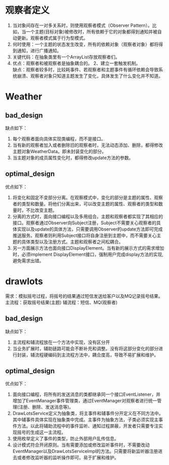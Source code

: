 # 观察者定义
 1. 当对象间存在一对多关系时，则使用观察者模式（Observer Pattern）。比如，当一个主题(目标对象)被修改时，所有依赖于它的对象都得到通知并被自动更新。观察者模式属于行为型模式。
 2. 何时使用：一个主题的状态发生改变，所有的依赖对象（观察者对象）都将得到通知，进行广播通知。
 3. 关键代码：在抽象类里有一个ArrayList存放观察者们。
 4. 优点：观察者和被观察者是抽象耦合的。 2、建立一套触发机制。  
    缺点：观察者较多时，比较耗事件、若观察者和主题事件有循环依赖会导致系统崩溃、观察者对象只知道主题发生了变化，具体发生了什么变化并不知道。
 
# Weather
 ## bad_design
   缺点如下：  
   1. 每个观察者面向具体实现类编程，而不是接口。
   2. 当有新的观察者加入或者删除旧的观察者时，无法动态添加、删除，都得修改主题对象WeatherData。即未封装变化的部分。
   3. 当主题对象的成员属性变化时，都得修改update方法的参数。
 ## optimal_design
   优点如下：   
   1. 将变化和固定不变部分分离。在观察模式中，变化的部分是主题的属性、观察者的类型和数量。将他们分离出来，可以改变主题的属性、观察者的类型和数量时，不比改变主题。
   2. 分离的方式时，面向接口编程以及多用组合。主题和观察者都实现了其相应的接口。观察者通过Observer向Subject注册，Subject不需要关心观察者的具体实现以及update的具体方法，只需要调用Observer的update方法即可完成推送服务。观察者则利用Subject接口将自身注册到主题中，而不需要关心主题的具体类型以及注册方式。主题和观察者之间松耦合。  
   3. 另一方面展示方法也面向接口DisplayElement。当有新的展示方式的需求增加时，必须implement DisplayElement接口，强制用户完成display方法的实现,避免需求出错。
# drawlots
 需求：模拟摇号过程，将摇号的结果通过短信发送给客户以及MQ记录摇号结果。  
 主流程：获取摇号结果(主题)  辅流程：短信、MQ(观察者)
 ## bad_design 
   缺点如下：
   1. 主流程和辅流程放在一个方法中实现，没有区分开
   2. 当业务扩展时，辅助链路可能会不断补充和调整。没有将这部分变化的部分进行封装，辅流程硬编码到主流程方法中，耦合度高，导致不易扩展和维护。
 ## optimal_design
   优点如下：
   1. 面向接口编程，将所有的发送消息的类都继承同一个接口EventListener，并增加了EventManager事件管理类，通过EventManager对观察者进行统一管理(注册、删除、发送消息等)。
   2. DrawLotsService定义为抽象类，将主事件和辅事件分开定义在不同方法中。其中辅事件具体实现在抽象类中完成。主事件为抽象方法，子类必须实现主事件方法。以此将辅助流程中的事件监听、通知过程屏蔽，开发者只需要专注实现摇号的生成这一主流程。
   3. 使用枚举定义了事件的类型，防止外部用户乱传信息。
   4. 设计模式符合开闭原则。当有需要添加或修改监听事件时，不需要改动EventManager以及DrawLotsServiceImpl的方法。只需要将新监听器注册进去或者修改监听器的监听操作即可。易于扩展和维护。